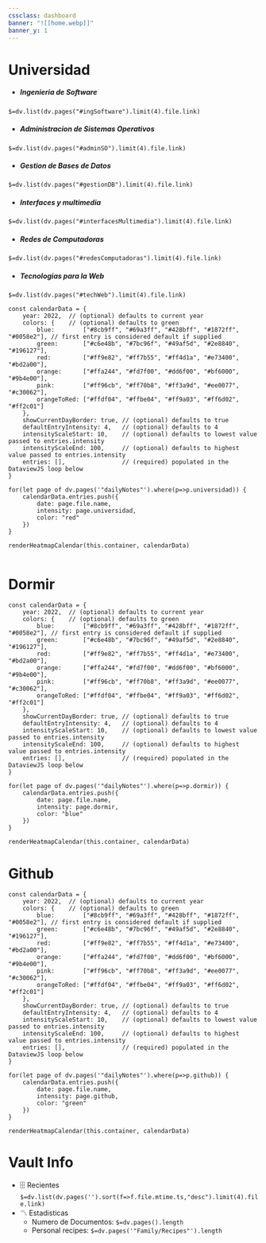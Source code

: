 ```yaml
---
cssclass: dashboard
banner: "![[home.webp]]"
banner_y: 1
---
```


# Universidad
- ##### Ingenieria de Software
`$=dv.list(dv.pages("#ingSoftware").limit(4).file.link)`
- ##### Administracion de Sistemas Operativos
`$=dv.list(dv.pages("#adminSO").limit(4).file.link)`
- ##### Gestion de Bases de Datos
`$=dv.list(dv.pages("#gestionDB").limit(4).file.link)`
- ##### Interfaces y multimedia 
`$=dv.list(dv.pages("#interfacesMultimedia").limit(4).file.link)`
- ##### Redes de Computadoras
`$=dv.list(dv.pages("#redesComputadoras").limit(4).file.link)`
- ##### Tecnologias para la Web
`$=dv.list(dv.pages("#techWeb").limit(4).file.link)`
```dataviewjs
const calendarData = {
    year: 2022,  // (optional) defaults to current year
    colors: {    // (optional) defaults to green
        blue:        ["#8cb9ff", "#69a3ff", "#428bff", "#1872ff", "#0058e2"], // first entry is considered default if supplied
        green:       ["#c6e48b", "#7bc96f", "#49af5d", "#2e8840", "#196127"],
        red:         ["#ff9e82", "#ff7b55", "#ff4d1a", "#e73400", "#bd2a00"],
        orange:      ["#ffa244", "#fd7f00", "#dd6f00", "#bf6000", "#9b4e00"],
        pink:        ["#ff96cb", "#ff70b8", "#ff3a9d", "#ee0077", "#c30062"],
        orangeToRed: ["#ffdf04", "#ffbe04", "#ff9a03", "#ff6d02", "#ff2c01"]
    },
    showCurrentDayBorder: true, // (optional) defaults to true
    defaultEntryIntensity: 4,   // (optional) defaults to 4
    intensityScaleStart: 10,    // (optional) defaults to lowest value passed to entries.intensity
    intensityScaleEnd: 100,     // (optional) defaults to highest value passed to entries.intensity
    entries: [],                // (required) populated in the DataviewJS loop below
}

for(let page of dv.pages('"dailyNotes"').where(p=>p.universidad)) {
	calendarData.entries.push({
		date: page.file.name,
		intensity: page.universidad,
		color: "red"
	})
}

renderHeatmapCalendar(this.container, calendarData)
```
```dataviewjs

```
# Dormir
```dataviewjs
const calendarData = {
    year: 2022,  // (optional) defaults to current year
    colors: {    // (optional) defaults to green
        blue:        ["#8cb9ff", "#69a3ff", "#428bff", "#1872ff", "#0058e2"], // first entry is considered default if supplied
        green:       ["#c6e48b", "#7bc96f", "#49af5d", "#2e8840", "#196127"],
        red:         ["#ff9e82", "#ff7b55", "#ff4d1a", "#e73400", "#bd2a00"],
        orange:      ["#ffa244", "#fd7f00", "#dd6f00", "#bf6000", "#9b4e00"],
        pink:        ["#ff96cb", "#ff70b8", "#ff3a9d", "#ee0077", "#c30062"],
        orangeToRed: ["#ffdf04", "#ffbe04", "#ff9a03", "#ff6d02", "#ff2c01"]
    },
    showCurrentDayBorder: true, // (optional) defaults to true
    defaultEntryIntensity: 4,   // (optional) defaults to 4
    intensityScaleStart: 10,    // (optional) defaults to lowest value passed to entries.intensity
    intensityScaleEnd: 100,     // (optional) defaults to highest value passed to entries.intensity
    entries: [],                // (required) populated in the DataviewJS loop below
}

for(let page of dv.pages('"dailyNotes"').where(p=>p.dormir)) {
	calendarData.entries.push({
		date: page.file.name,
		intensity: page.dormir,
		color: "blue"
	})
}

renderHeatmapCalendar(this.container, calendarData)
```
# Github
```dataviewjs
const calendarData = {
    year: 2022,  // (optional) defaults to current year
    colors: {    // (optional) defaults to green
        blue:        ["#8cb9ff", "#69a3ff", "#428bff", "#1872ff", "#0058e2"], // first entry is considered default if supplied
        green:       ["#c6e48b", "#7bc96f", "#49af5d", "#2e8840", "#196127"],
        red:         ["#ff9e82", "#ff7b55", "#ff4d1a", "#e73400", "#bd2a00"],
        orange:      ["#ffa244", "#fd7f00", "#dd6f00", "#bf6000", "#9b4e00"],
        pink:        ["#ff96cb", "#ff70b8", "#ff3a9d", "#ee0077", "#c30062"],
        orangeToRed: ["#ffdf04", "#ffbe04", "#ff9a03", "#ff6d02", "#ff2c01"]
    },
    showCurrentDayBorder: true, // (optional) defaults to true
    defaultEntryIntensity: 4,   // (optional) defaults to 4
    intensityScaleStart: 10,    // (optional) defaults to lowest value passed to entries.intensity
    intensityScaleEnd: 100,     // (optional) defaults to highest value passed to entries.intensity
    entries: [],                // (required) populated in the DataviewJS loop below
}

for(let page of dv.pages('"dailyNotes"').where(p=>p.github)) {
	calendarData.entries.push({
		date: page.file.name,
		intensity: page.github,
		color: "green"
	})
}

renderHeatmapCalendar(this.container, calendarData)
```
# Vault Info
- 🗄️ Recientes
 `$=dv.list(dv.pages('').sort(f=>f.file.mtime.ts,"desc").limit(4).file.link)`
- 〽️ Estadisticas
	-  Numero de Documentos: `$=dv.pages().length`
	-  Personal recipes: `$=dv.pages('"Family/Recipes"').length`
